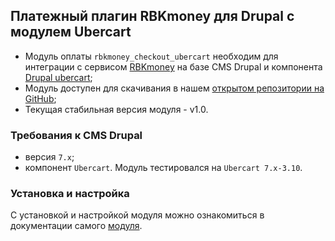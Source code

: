 ## Платежный плагин RBKmoney для Drupal с модулем Ubercart

- Модуль оплаты `rbkmoney_checkout_ubercart` необходим для интеграции с сервисом [RBKmoney](http://rbk.money/) на базе CMS Drupal и компонента [Drupal ubercart](https://www.drupal.org/project/ubercart);
- Модуль доступен для скачивания в нашем [открытом репозитории на GitHub](https://github.com/rbkmoney/rbkmoney-cms-drupal-ubercart/releases/latest);
- Текущая стабильная версия модуля - v1.0.

### Требования к CMS Drupal

- версия `7.x`;
- компонент `Ubercart`. Модуль тестировался на `Ubercart 7.x-3.10`.


### Установка и настройка

С установкой и настройкой модуля можно ознакомиться в документации самого [модуля](https://www.drupal.org/sandbox/antonlva/rbkmoney_checkout_ubercart).
